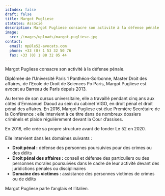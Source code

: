 ```yaml
---
isIndex: false
draft: false
title: Margot Pugliese
statutes: Associé
description: Margot Pugliese consacre son activité à la défense pénale.
image:
  src: /images/uploads/margot-pugliese.jpg
contact:
  email: mp@le52-avocats.com
  phone: +33 (0) 1 53 32 50 76
  fax: +33 (0) 1 88 32 05 44
---
```

Margot Pugliese consacre son activité à la défense pénale.

Diplômée de l’Université Paris 1 Panthéon-Sorbonne, Master Droit des affaires, de l’Ecole de Droit de Sciences Po Paris, Margot Pugliese est avocat au Barreau de Paris depuis 2013.


Au terme de son cursus universitaire, elle a travaillé pendant cinq ans aux côtés d’Emmanuel Daoud au sein du cabinet VIGO, en droit pénal et droit pénal des affaires. En 2016, Margot Pugliese est élue Première Secrétaire de la Conférence : elle intervient à ce titre dans de nombreux dossiers criminels et plaide régulièrement devant la Cour d’assises.

En 2018, elle crée sa propre structure avant de fonder Le 52 en 2020.

Elle intervient dans les domaines suivants :

* **Droit pénal :** défense des personnes poursuivies pour des crimes ou des délits
* **Droit pénal des affaires :** conseil et défense des particuliers ou des personnes morales poursuivies dans le cadre de leur activité devant des juridictions pénales ou disciplinaires
* **Domaine des victimes :** assistance des personnes victimes de crimes ou de délits

Margot Pugliese parle l’anglais et l’italien.